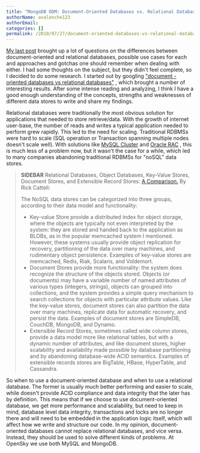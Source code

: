 ```yaml
---
title: "MongoDB ODM: Document-Oriented Databases vs. Relational Databases."
authorName: avalanche123
authorEmail:
categories: []
permalink: /2010/07/27/document-oriented-databases-vs-relational-databases.html
---
```

[My last
post](https://www.doctrine-project.org/2010/07/22/mongodb-for-ecommerce.html)
brought up a lot of questions on the differences between
document-oriented and relational databases, possible use cases for each
and approaches and gotchas one should remember when dealing with either.
I had some thoughts on the subject, but they didn't feel complete, so I
decided to do some research. I started out by googling ["document
-oriented databases vs relational
databases"](http://www.google.com/search?q=document+-oriented+databases+vs+relational+databases)
, which brought a number of interesting results. After some intense
reading and analyzing, I think I have a good enough understanding of the
concepts, strengths and weaknesses of different data stores to write and
share my findings.

Relational databases were traditionally the most obvious solution for
applications that needed to store retrieve/data. With the growth of
internet user-base, the number of reads and writes a typical application
needed to perform grew rapidly. This led to the need for scaling.
Traditional RDBMSs were hard to scale (SQL operation or Transaction
spanning multiple nodes doesn't scale well). With solutions like [MySQL
Cluster](http://www.mysql.com/products/database/cluster/) and [Oracle
RAC](http://www.oracle.com/technology/products/database/clustering/index.html)
, this is much less of a problem now, but it wasn't the case for a
while, which led to many companies abandoning traditional RDBMSs for
"noSQL" data stores.

> **SIDEBAR** Relational Databases, Object Databases, Key-Value Stores,
> Document Stores, and Extensible Record Stores: [A
> Comparison.](http://www.odbms.org/download/RickCattell.pdf) By Rick
> Cattell:
>
> The NoSQL data stores can be categorized into three groups, according
> to their data model and functionality:
>
> -   Key-value Store provide a distributed index for object storage,
>     where the objects are typically not even interpreted by the
>     system: they are stored and handed back to the application as
>     BLOBs, as in the popular memcached system I mentioned. However,
>     these systems usually provide object replication for recovery,
>     partitioning of the data over many machines, and rudimentary
>     object persistence. Examples of key-value stores are memcached,
>     Redis, Riak, Scalaris, and Voldemort.
> -   Document Stores provide more functionality: the system does
>     recognize the structure of the objects stored. Objects (or
>     documents) may have a variable number of named attributes of
>     various types (integers, strings), objects can grouped into
>     collections, and the system provides a simple query mechanism to
>     search collections for objects with particular attribute values.
>     Like the key-value stores, document stores can also partition the
>     data over many machines, replicate data for automatic recovery,
>     and persist the data. Examples of document stores are SimpleDB,
>     CouchDB, MongoDB, and Dynamo.
> -   Extensible Record Stores, sometimes called wide column stores,
>     provide a data model more like relational tables, but with a
>     dynamic number of attributes, and like document stores, higher
>     scalability and availability made possible by database
>     partitioning and by abandoning database-wide ACID semantics.
>     Examples of extensible records stores are BigTable, HBase,
>     HyperTable, and Cassandra.

So when to use a document-oriented database and when to use a relational
database. The former is usually much better performing and easier to
scale, while doesn't provide ACID compliance and data integrity that the
later has by definition. This means that if we choose to use
document-oriented database, we get more performance and scalability, but
need to keep in mind, database level data integrity, transactions and
locks are no longer there and will need to be embedded in the
application logic itself, which will affect how we write and structure
our code. In my opinion, document-oriented databases cannot replace
relational databases, and vice versa. Instead, they should be used to
solve different kinds of problems. At OpenSky we use both MySQL and
MongoDB.
